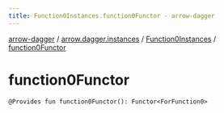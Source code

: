 ```yaml
---
title: Function0Instances.function0Functor - arrow-dagger
---
```


[arrow-dagger](../../index.html) / [arrow.dagger.instances](../index.html) / [Function0Instances](index.html) / [function0Functor](./function0-functor.html)

# function0Functor

`@Provides fun function0Functor(): Functor<ForFunction0>`